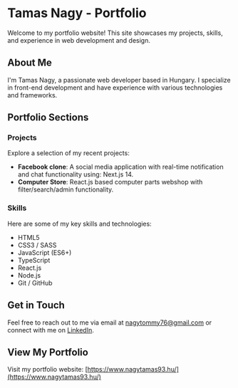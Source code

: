 # Tamas Nagy - Portfolio

Welcome to my portfolio website! This site showcases my projects, skills, and experience in web development and design.

## About Me

I'm Tamas Nagy, a passionate web developer based in Hungary. I specialize in front-end development and have experience with various technologies and frameworks.

## Portfolio Sections

### Projects

Explore a selection of my recent projects:

-  **Facebook clone**: A social media application with real-time notification and chat functionality using: Next.js 14.
-  **Computer Store**: React.js based computer parts webshop with filter/search/admin functionality.

### Skills

Here are some of my key skills and technologies:

-  HTML5
-  CSS3 / SASS
-  JavaScript (ES6+)
-  TypeScript
-  React.js
-  Node.js
-  Git / GitHub

## Get in Touch

Feel free to reach out to me via email at [nagytommy76@gmail.com](mailto:nagytommy76@gmail.com) or connect with me on [LinkedIn](<[https://www.linkedin.com/in/yourlinkedinprofile](https://www.linkedin.com/in/tamasnagy93/)>).

## View My Portfolio

Visit my portfolio website: [https://www.nagytamas93.hu/](https://www.nagytamas93.hu/)
